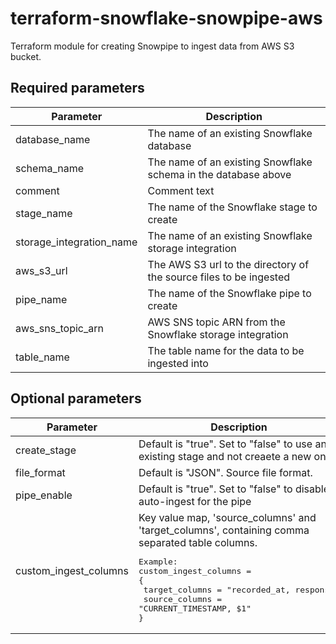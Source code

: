 # terraform-snowflake-snowpipe-aws
Terraform module for creating Snowpipe to ingest data from AWS S3 bucket.

## Required parameters
| Parameter | Description |
| ------ | ------ |
| database_name | The name of an existing Snowflake database |
| schema_name | The name of an existing Snowflake schema in the database above |
| comment | Comment text |
| stage_name | The name of the Snowflake stage to create |
| storage_integration_name | The name of an existing Snowflake storage integration |
| aws_s3_url | The AWS S3 url to the directory of the source files to be ingested |
| pipe_name| The name of the Snowflake pipe to create |
| aws_sns_topic_arn| AWS SNS topic ARN from the Snowflake storage integration |
| table_name| The table name for the data to be ingested into |




## Optional parameters
| Parameter | Description |
| ------ | ------ |
| create_stage | Default is "true". Set to "false" to use an existing stage and not creaete a new one. |
| file_format | Default is "JSON". Source file format. |
| pipe_enable | Default is "true". Set to "false" to disable auto-ingest for the pipe |
| custom_ingest_columns | Key value map, 'source_columns' and 'target_columns', containing comma separated table columns.<pre>Example:<br>custom_ingest_columns = {<br>   target_columns = "recorded_at, response"<br>   source_columns = "CURRENT_TIMESTAMP, $1"<br>}</pre> |
